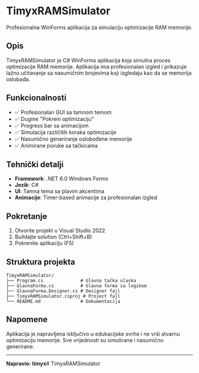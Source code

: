 # TimyxRAMSimulator

Profesionalna WinForms aplikacija za simulaciju optimizacije RAM memorije.

## Opis

TimyxRAMSimulator je C# WinForms aplikacija koja simulira proces optimizacije RAM memorije. Aplikacija ima profesionalan izgled i prikazuje lažno učitavanje sa nasumičnim brojevima koji izgledaju kao da se memorija oslobađa.

## Funkcionalnosti

- ✅ Profesionalan GUI sa tamnom temom
- ✅ Dugme "Pokreni optimizaciju" 
- ✅ Progress bar sa animacijom
- ✅ Simulacija različitih koraka optimizacije
- ✅ Nasumično generiranje oslobođene memorije
- ✅ Animirane poruke sa tačkicama

## Tehnički detalji

- **Framework**: .NET 6.0 Windows Forms
- **Jezik**: C#
- **UI**: Tamna tema sa plavim akcentima
- **Animacije**: Timer-based animacije za profesionalan izgled

## Pokretanje

1. Otvorite projekt u Visual Studio 2022
2. Buildajte solution (Ctrl+Shift+B)
3. Pokrenite aplikaciju (F5)

## Struktura projekta

```
TimyxRAMSimulator/
├── Program.cs              # Glavna tačka ulaska
├── GlavnaForma.cs          # Glavna forma sa logikom
├── GlavnaForma.Designer.cs # Designer fajl
├── TimyxRAMSimulator.csproj # Project fajl
└── README.md               # Dokumentacija
```

## Napomene

Aplikacija je napravljena isključivo u edukacijske svrhe i ne vrši stvarnu optimizaciju memorije. Sve vrijednosti su simulirane i nasumično generirane.

---
**Napravio: timyx**#   T i m y x R A M S i m u l a t o r  
 